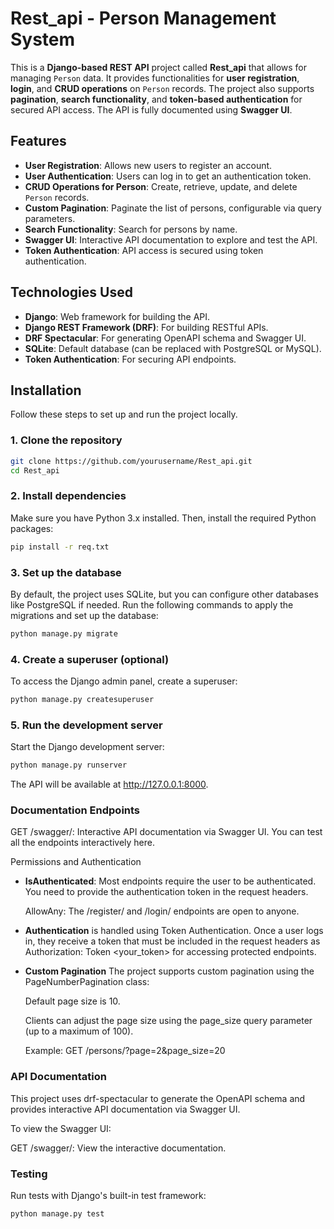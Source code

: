 # Rest_api - Person Management System

This is a **Django-based REST API** project called **Rest_api** that allows for managing `Person` data. It provides functionalities for **user registration**, **login**, and **CRUD operations** on `Person` records. The project also supports **pagination**, **search functionality**, and **token-based authentication** for secured API access. The API is fully documented using **Swagger UI**.

## Features

- **User Registration**: Allows new users to register an account.
- **User Authentication**: Users can log in to get an authentication token.
- **CRUD Operations for Person**: Create, retrieve, update, and delete `Person` records.
- **Custom Pagination**: Paginate the list of persons, configurable via query parameters.
- **Search Functionality**: Search for persons by name.
- **Swagger UI**: Interactive API documentation to explore and test the API.
- **Token Authentication**: API access is secured using token authentication.

## Technologies Used

- **Django**: Web framework for building the API.
- **Django REST Framework (DRF)**: For building RESTful APIs.
- **DRF Spectacular**: For generating OpenAPI schema and Swagger UI.
- **SQLite**: Default database (can be replaced with PostgreSQL or MySQL).
- **Token Authentication**: For securing API endpoints.

## Installation

Follow these steps to set up and run the project locally.

### 1. Clone the repository

```bash
git clone https://github.com/yourusername/Rest_api.git
cd Rest_api
```
### 2. Install dependencies
  Make sure you have Python 3.x installed. Then, install the required Python packages:

```bash
pip install -r req.txt
```
### 3. Set up the database
By default, the project uses SQLite, but you can configure other databases like PostgreSQL if needed. Run the following commands to apply the migrations and set up the database:

```bash
python manage.py migrate
```
### 4. Create a superuser (optional)
To access the Django admin panel, create a superuser:

```bash
python manage.py createsuperuser
```
### 5. Run the development server
Start the Django development server:

```bash
python manage.py runserver
```
The API will be available at http://127.0.0.1:8000.



### Documentation Endpoints
  GET /swagger/: Interactive API documentation via Swagger UI. You can test all the endpoints interactively here.


  Permissions and Authentication
  - **IsAuthenticated**: Most endpoints require the user to be authenticated. You need to provide the authentication token in the request headers.
  
    AllowAny: The /register/ and /login/ endpoints are open to anyone.
  
  - **Authentication** is handled using Token Authentication. Once a user logs in, they receive a token that must be included in the request headers as Authorization: Token <your_token> for accessing protected endpoints.
  
  - **Custom Pagination**
    The project supports custom pagination using the PageNumberPagination class:
    
    Default page size is 10.
    
    Clients can adjust the page size using the page_size query parameter (up to a maximum of 100).
    
    Example: GET /persons/?page=2&page_size=20

### API Documentation
  This project uses drf-spectacular to generate the OpenAPI schema and provides interactive API documentation via Swagger UI.
  
  To view the Swagger UI:
  
  GET /swagger/: View the interactive documentation.

### Testing
  Run tests with Django's built-in test framework:
  
  ```bash
  python manage.py test
